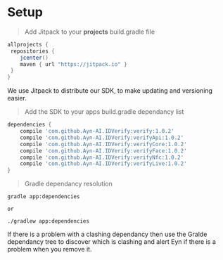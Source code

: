 # Setup

> Add Jitpack to your **projects** build.gradle file

```gradle
allprojects {
 repositories {
    jcenter()
    maven { url "https://jitpack.io" }
 }
}
```

We use Jitpack to distribute our SDK, to make updating and versioning easier. 

> Add the SDK to your apps build.gradle dependancy list

```gradle
dependencies {
    compile 'com.github.Ayn-AI.IDVerify:verify:1.0.2'
    compile 'com.github.Ayn-AI.IDVerify:verifyApi:1.0.2'
    compile 'com.github.Ayn-AI.IDVerify:verifyCore:1.0.2'
    compile 'com.github.Ayn-AI.IDVerify:verifyFace:1.0.2'
    compile 'com.github.Ayn-AI.IDVerify:verifyNfc:1.0.2'
    compile 'com.github.Ayn-AI.IDVerify:verifyLive:1.0.2'
}
```

> Gradle dependancy resolution

```shell
gradle app:dependencies

or

./gradlew app:dependencies
```

If there is a problem with a clashing dependancy then use the Gralde dependancy tree to discover which is clashing and alert Eyn if there is a problem when you remove it.
